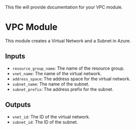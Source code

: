 This file will provide documentation for your VPC module.

# VPC Module

This module creates a Virtual Network and a Subnet in Azure.

## Inputs

- `resource_group_name`: The name of the resource group.
- `vnet_name`: The name of the virtual network.
- `address_space`: The address space for the virtual network.
- `subnet_name`: The name of the subnet.
- `subnet_prefix`: The address prefix for the subnet.

## Outputs

- `vnet_id`: The ID of the virtual network.
- `subnet_id`: The ID of the subnet.
